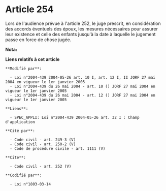 # Article 254

Lors de l'audience prévue à l'article 252, le juge prescrit, en considération des accords éventuels des époux, les mesures
nécessaires pour assurer leur existence et celle des enfants jusqu'à la date à laquelle le jugement passe en force de chose
jugée.

**Nota:**



**Liens relatifs à cet article**

	**Modifié par**:

	  - Loi n°2004-439 2004-05-26 art. 10 I, art. 12 I, II JORF 27 mai 2004 en vigueur le 1er janvier 2005
	  - Loi n°2004-439 du 26 mai 2004 - art. 10 () JORF 27 mai 2004 en vigueur le 1er janvier 2005
	  - Loi n°2004-439 du 26 mai 2004 - art. 12 () JORF 27 mai 2004 en vigueur le 1er janvier 2005

	**Liens**:

	  - SPEC_APPLI: Loi n°2004-439 2004-05-26 art. 32 I : Champ d'application

	**Cité par**:

	  - Code civil - art. 249-3 (V)
	  - Code civil - art. 250-2 (V)
	  - Code de procédure civile - art. 1111 (V)

	**Cite**:

	  - Code civil - art. 252 (V)

	**Codifié par**:

	  - Loi n°1803-03-14
